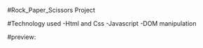 #Rock_Paper_Scissors Project

#Technology used
-Html and Css
-Javascript
-DOM manipulation

#preview: 